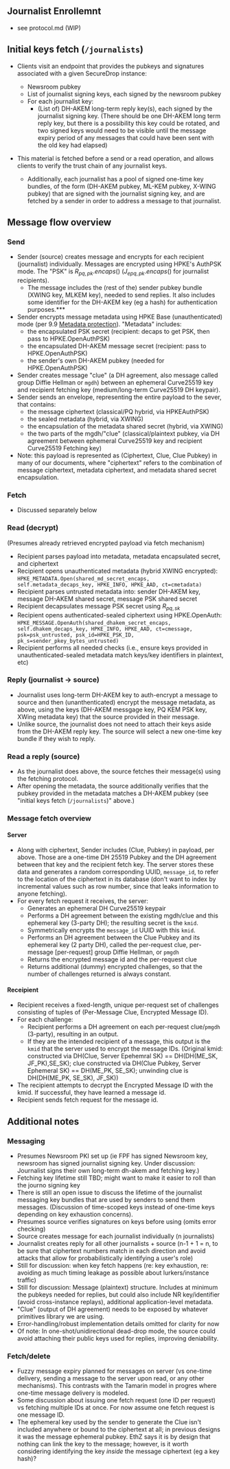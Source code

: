 ## Journalist Enrollemnt

- see protocol.md (WIP)

## Initial keys fetch (`/journalists`)

- Clients visit an endpoint that provides the pubkeys and signatures associated with a given SecureDrop instance:

  - Newsroom pubkey
  - List of journalist signing keys, each signed by the newsroom pubkey
  - For each journalist key:
    - (List of) DH-AKEM long-term reply key(s), each signed by the journalist signing key. (There should be one DH-AKEM long term reply key, but there is a possibility this key could be rotated, and two signed keys would need to be visible until the message expiry period of any messages that could have been sent with the old key had elapsed)

- This material is fetched before a send or a read operation, and allows clients to verify the trust chain of any journalist keys.
  - Additionally, each journalist has a pool of signed one-time key bundles, of the form (DH-AKEM pubkey, ML-KEM pubkey, X-WING pubkey) that are signed with the journalist signing key, and are fetched by a sender in order to address a message to that journalist.

## Message flow overview

### Send

- Sender (source) creates message and encrypts for each recipient (journalist) individually. Messages are encrypted using HPKE's AuthPSK mode. The "PSK" is $`R_{pq,pk}.encaps()`$ ($`J_{epq,pk}.encaps()`$ for journalist recipients).
  - The message includes the (rest of the) sender pubkey bundle (XWING key, MLKEM key), needed to send replies. It also includes some identifier for the DH-AKEM key (eg a hash) for authentication purposes.\*\*\*
- Sender encrypts message metadata using HPKE Base (unauthenticated) mode (per 9.9 [Metadata protection](https://www.rfc-editor.org/rfc/rfc9180.html#name-metadata-protection)). "Metadata" includes:
  - the encapsulated PSK secret (recipient: decaps to get PSK, then pass to HPKE.OpenAuthPSK)
  - the encapsulated DH-AKEM message secret (recipient: pass to HPKE.OpenAuthPSK)
  - the sender's own DH-AKEM pubkey (needed for HPKE.OpenAuthPSK)
- Sender creates message "clue" (a DH agreement, also message called group Diffie Hellman or `mgdh`) between an ephemeral Curve25519 key and recipient fetching key (medium/long-term Curve25519 DH keypair).
- Sender sends an envelope, representing the entire payload to the sever, that contains:
  - the message ciphertext (classical/PQ hybrid, via HPKEAuthPSK)
  - the sealed metadata (hybrid, via XWING)
  - the encapsulation of the metadata shared secret (hybrid, via XWING)
  - the two parts of the mgdh/"clue" (classical/plaintext pubkey, via DH agreement between ephemeral Curve25519 key and recipient Curve25519 Fetching key)
- Note: this payload is represented as (Ciphertext, Clue, Clue Pubkey) in many of our documents, where "ciphertext" refers to the combination of message ciphertext, metadata ciphertext, and metadata shared secret encapsulation.

### Fetch

- Discussed separately below

### Read (decrypt)

(Presumes already retrieved encrypted payload via fetch mechanism)

- Recipient parses payload into metadata, metadata encapsulated secret, and ciphertext
- Recipient opens unauthenticated metadata (hybrid XWING encrypted): `HPKE_METADATA.Open(shared_md_secret_encaps, self.metadata_decaps_key, HPKE_INFO, HPKE_AAD, ct=cmetadata)`
- Recipient parses untrusted metadata into: sender DH-AKEM key, message DH-AKEM shared secret, message PSK shared secret
- Recipient decapsulates message PSK secret using $`R_{pq,sk}`$
- Recipient opens authenticated-sealed ciphertext using HPKE.OpenAuth: `HPKE_MESSAGE.OpenAuth(shared_dhakem_secret_encaps, self.dhakem_decaps_key, HPKE_INFO, HPKE_AAD, ct=cmessage, psk=psk_untrusted, psk_id=HPKE_PSK_ID, pk_s=sender_pkey_bytes_untrusted)`
- Recipient performs all needed checks (i.e., ensure keys provided in unauthenticated-sealed metadata match keys/key identifiers in plaintext, etc)

### Reply (journalist -> source)

- Journalist uses long-term DH-AKEM key to auth-encrypt a message to source and then (unanthenticated) encrypt the message metadata, as above, using the keys (DH-AKEM messgage key, PQ KEM PSK key, XWing metadata key) that the source provided in their message.
- Unlike source, the journalist does not need to attach their keys aside from the DH-AKEM reply key. The source will select a new one-time key bundle if they wish to reply.

### Read a reply (source)

- As the journalist does above, the source fetches their message(s) using the fetching protocol.
- After opening the metadata, the source additionally verifies that the pubkey provided in the metadata matches a DH-AKEM pubkey (see "initial keys fetch (`/journalists`)" above.)

### Message fetch overview

#### Server

- Along with ciphertext, Sender includes (Clue, Pubkey) in payload, per above. Those are a one-time DH 25519 Pubkey and the DH agreement between that key and the recipient fetch key. The server stores these data and generates a random corresponding UUID, `message_id`, to refer to the location of the ciphertext in its database (don't want to index by incremental values such as row number, since that leaks information to anyone fetching).
- For every fetch request it receives, the server:
  - Generates an ephemeral DH Curve25519 keypair
  - Performs a DH agreement between the existing mgdh/clue and this ephemeral key (3-party DH); the resulting secret is the `kmid`.
  - Symmetrically encrypts the `message_id` UUID with this `kmid`.
  - Performs an DH agreement between the Clue Pubkey and its ephemeral key (2 party DH), called the per-request clue, per-message [per-request] group Diffie Hellman, or `pmgdh`
  - Returns the encrypted message id and the per-request clue
  - Returns additional (dummy) encrypted challenges, so that the number of challenges returned is always constant.

#### Receipient

- Recipient receives a fixed-length, unique per-request set of challenges consisting of tuples of (Per-Message Clue, Encrypted Message ID).
- For each challenge:
  - Recipient performs a DH agreement on each per-request clue/`pmgdh` (3-party), resulting in an output.
  - If they are the intended recipient of a message, this output is the `kmid` that
    the server used to encrypt the message IDs. (Original kmid: constructed via DH(Clue, Server Epehemral SK) == DH(DH(ME_SK, JF_PK),SE_SK); clue constructed via DH(Clue Pubkey, Server Ephemeral SK) == DH(ME_PK, SE_SK); unwinding clue is DH(DH(ME_PK, SE_SK), JF_SK))
- The recipient attempts to decrypt the Encrypted Message ID with the kmid. If successful, they have learned a message id.
- Recipient sends fetch request for the message id.

## Additional notes

### Messaging

- Presumes Newsroom PKI set up (ie FPF has signed Newsroom key, newsroom has signed journalist signing key. Under discussion: Journalist signs their own long-term dh-akem and fetching key.)
- Fetching key lifetime still TBD; might want to make it easier to roll than the journo signing key
- There is still an open issue to discuss the lifetime of the journalist messaging key bundles that are used by senders to send them messages. (Discussion of time-scoped keys instead of one-time keys depending on key exhaustion concerns).
- Presumes source verifies signatures on keys before using (omits error checking)
- Source creates message for each journalist individually (n journalists)
- Journalist creates reply for all other journalists + source (n-1 + 1 = n, to be sure that ciphertext numbers match in each direction and avoid attacks that allow for probabilistically identifying a user's role)
- Still for discussion: when key fetch happens (re: key exhaustion, re: avoiding as much timing leakage as possible about lurkers/instance traffic)
- Still for discussion: Message (plaintext) structure. Includes at minimum the pubkeys needed for replies, but could also include NR key/identifier (avoid cross-instance replays), additional application-level metadata.
- "Clue" (output of DH agreement) needs to be exposed by whatever primitives library we are using.
- Error-handling/robust implementation details omitted for clarity for now
- Of note: In one-shot/unidirectional dead-drop mode, the source could avoid attaching their public keys used for replies, improving deniability.

### Fetch/delete

- Fuzzy message expiry planned for messages on server (vs one-time delivery, sending a message to the server upon read, or any other mechanisms). This contrasts with the Tamarin model in progres where one-time message delivery is modeled.
- Some discussion about issuing one fetch request (one ID per request) vs fetching multiple IDs at once. For now assume one fetch request is one message ID.
- The ephemeral key used by the sender to generate the Clue isn't included anywhere or bound to the ciphertext at all; in previous designs it was the message ephemeral pubkey. EthZ says it is by design that nothing can link the key to the message; however, is it worth considering identifying the key _inside_ the message ciphertext (eg a key hash)?
